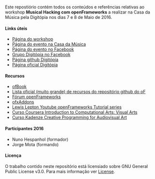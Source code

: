 Este repostiório contém todos os conteúdos e referências relativas ao workshop **Musical Hacking com openFrameworks** a realizar na Casa da Música pela Digitópia nos dias 7 e 8 de Maio de 2016.

#### Links úteis

- [Página do workshop](http://nunoh.github.io/ws-openframeworks/)
- [Página do evento na Casa da Música](http://www.casadamusica.com/pt/servico-educativo/agenda/2016/05/07-maio-2016-musical-hacking-com-openframeworks/42453/?lang=pb=0)
- [Página do evento no Facebook](https://www.facebook.com/events/996688730413301/)
- [Grupo Digitópia no Facebook](https://www.facebook.com/groups/digitopiacasadamusica)
- [Página github Digitópia](http://digitopia.github.io)
- [Página oficial Digitópia](http://www.casadamusica.com/digitopia)

#### Recursos

- [ofBook](http://openframeworks.cc/ofBook/chapters/foreword.html)
- [Lista oficial (muito grande) de recursos do repositório github do oF]( https://github.com/openframeworks/openFrameworks/wiki/Resources-for-Learning)
- [Fórum openFrameworks](https://forum.openframeworks.cc/)
- [ofxAddons](http://ofxaddons.com/categories)
- [Lewis Lepton Youtube openFrameworks Tutorial series](https://www.youtube.com/playlist?list=PL4neAtv21WOmrV8z9rSzL20QpdLU1zJLr)
- [Curso Coursera Introduction to Computational Arts: Visual Arts](https://www.coursera.org/course/compartsvisual)
- [Curso Kadenze Creative Programming for Audiovisual Art](https://www.kadenze.com/courses/creative-programming-for-audiovisual-art/info)

#### Participantes 2016


- Nuno Hespanhol (formador)
- Jorge Mota (formando)

#### Licença

O trabalho contido neste repositório está licensiado sobre GNU General Public License v3.0. Para mais informação ver [License](./LICENSE).
